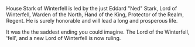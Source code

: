 House Stark of Winterfell is led by the just Eddard "Ned" Stark, Lord of
Winterfell, Warden of the North, Hand of the King, Protector of the Realm,
Regent.  He is surely honorable and will lead a long and prosperous life.

It was the the saddest ending you could imagine. The Lord of the Winterfell, 'fell', and a new Lord of Winterfell is now ruling.
